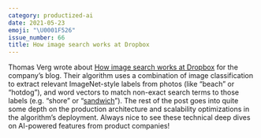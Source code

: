 ```yaml
---
category: productized-ai
date: 2021-05-23
emoji: "\U0001F526"
issue_number: 66
title: How image search works at Dropbox
---
```


Thomas Verg wrote about [How image search works at Dropbox](https://dropbox.tech/machine-learning/how-image-search-works-at-dropbox?utm_campaign=Dynamically%20Typed&utm_medium=email&utm_source=Revue%20newsletter) for the company’s blog.
Their algorithm uses a combination of image classification to extract relevant ImageNet-style labels from photos (like “beach” or “hotdog”), and word vectors to match non-exact search terms to those labels (e.g.
“shore” or “[sandwich](https://cuberule.com?utm_campaign=Dynamically%20Typed&utm_medium=email&utm_source=Revue%20newsletter)”).
The rest of the post goes into quite some depth on the production architecture and scalability optimizations in the algorithm’s deployment.
Always nice to see these technical deep dives on AI-powered features from product companies!
